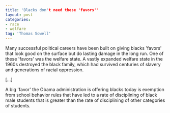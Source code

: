 ```yaml
---
title: 'Blacks don't need these 'favors''
layout: post
categories:
- race
- welfare
tag: 'Thomas Sowell'
---
```


Many successful political careers have been built on giving blacks 'favors' that look good on the surface but do lasting damage in the long run. One of these 'favors' was the welfare state. A vastly expanded welfare state in the 1960s destroyed the black family, which had survived centuries of slavery and generations of racial oppression.  
  
\[...\]

A big 'favor' the Obama administration is offering blacks today is exemption from school behavior rules that have led to a rate of disciplining of black male students that is greater than the rate of disciplining of other categories of students.